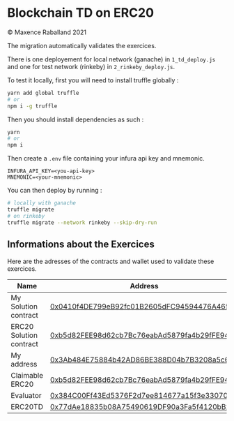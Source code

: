 # Blockchain TD on ERC20

&copy; Maxence Raballand 2021

The migration automatically validates the exercices.

There is one deployement for local network (ganache) in `1_td_deploy.js` and one for test network (rinkeby) in `2_rinkeby_deploy.js`.

To test it locally, first you will need to install truffle globally :

```bash
yarn add global truffle
# or
npm i -g truffle
```

Then you should install dependencies as such :

```bash
yarn
# or
npm i
```

Then create a `.env` file containing your infura api key and mnemonic.

```
INFURA_API_KEY=<you-api-key>
MNEMONIC=<your-mnemonic>
```

You can then deploy by running :

```bash
# locally with ganache
truffle migrate
# on rinkeby
truffle migrate --network rinkeby --skip-dry-run
```

## Informations about the Exercices

Here are the adresses of the contracts and wallet used to validate these exercices.

| Name | Address |
| --- | --- |
| My Solution contract | [0x0410f4DE799eB92fc01B2605dFC94594476A4652](https://rinkeby.etherscan.io/address/0x0410f4DE799eB92fc01B2605dFC94594476A4652) |
| ERC20 Solution contract | [0xb5d82FEE98d62cb7Bc76eabAd5879fa4b29fFE94](https://rinkeby.etherscan.io/address/0xb5d82FEE98d62cb7Bc76eabAd5879fa4b29fFE94) |
| My address | [0x3Ab484E75884b42AD86BE388D04b7B3208a5c6cD](https://rinkeby.etherscan.io/address/0x3Ab484E75884b42AD86BE388D04b7B3208a5c6cD) |
| Claimable ERC20 | [0xb5d82FEE98d62cb7Bc76eabAd5879fa4b29fFE94](https://rinkeby.etherscan.io/address/0xb5d82FEE98d62cb7Bc76eabAd5879fa4b29fFE94) |
| Evaluator | [0x384C00Ff43Ed5376F2d7ee814677a15f3e330705](https://rinkeby.etherscan.io/address/0x384C00Ff43Ed5376F2d7ee814677a15f3e330705) |
| ERC20TD | [0x77dAe18835b08A75490619DF90a3Fa5f4120bB2E](https://rinkeby.etherscan.io/address/0x77dAe18835b08A75490619DF90a3Fa5f4120bB2E) |
